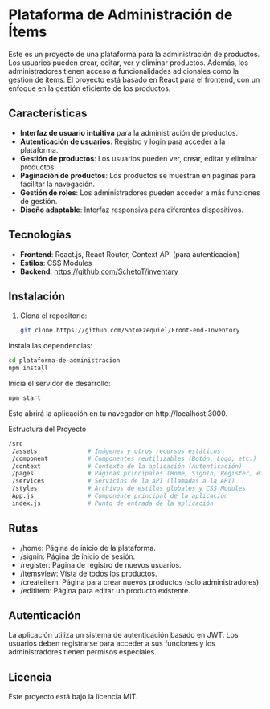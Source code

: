 # Plataforma de Administración de Ítems

Este es un proyecto de una plataforma para la administración de productos. Los usuarios pueden crear, editar, ver y eliminar productos. Además, los administradores tienen acceso a funcionalidades adicionales como la gestión de ítems. El proyecto está basado en React para el frontend, con un enfoque en la gestión eficiente de los productos.

## Características

- **Interfaz de usuario intuitiva** para la administración de productos.
- **Autenticación de usuarios**: Registro y login para acceder a la plataforma.
- **Gestión de productos**: Los usuarios pueden ver, crear, editar y eliminar productos.
- **Paginación de productos**: Los productos se muestran en páginas para facilitar la navegación.
- **Gestión de roles**: Los administradores pueden acceder a más funciones de gestión.
- **Diseño adaptable**: Interfaz responsiva para diferentes dispositivos.

## Tecnologías

- **Frontend**: React.js, React Router, Context API (para autenticación)
- **Estilos**: CSS Modules
- **Backend**: https://github.com/SchetoT/inventary

## Instalación

1. Clona el repositorio:

   ``` bash
   git clone https://github.com/SotoEzequiel/Front-end-Inventory

Instala las dependencias:

 ``` bash
cd plataforma-de-administracion
npm install
 ```
Inicia el servidor de desarrollo:

 ``` bash
 npm start
 ```
Esto abrirá la aplicación en tu navegador en http://localhost:3000.

Estructura del Proyecto
 ``` bash
/src
  /assets              # Imágenes y otros recursos estáticos
  /component           # Componentes reutilizables (Botón, Logo, etc.)
  /context             # Contexto de la aplicación (Autenticación)
  /pages               # Páginas principales (Home, SignIn, Register, etc.)
  /services            # Servicios de la API (llamadas a la API)
  /styles              # Archivos de estilos globales y CSS Modules
  App.js               # Componente principal de la aplicación
  index.js             # Punto de entrada de la aplicación
 ```
## Rutas
- /home: Página de inicio de la plataforma.
- /signin: Página de inicio de sesión.
- /register: Página de registro de nuevos usuarios.
- /itemsview: Vista de todos los productos.
- /createitem: Página para crear nuevos productos (solo administradores).
- /edititem: Página para editar un producto existente.
## Autenticación
La aplicación utiliza un sistema de autenticación basado en JWT. Los usuarios deben registrarse para acceder a sus funciones y los administradores tienen permisos especiales.
## Licencia
Este proyecto está bajo la licencia MIT.
